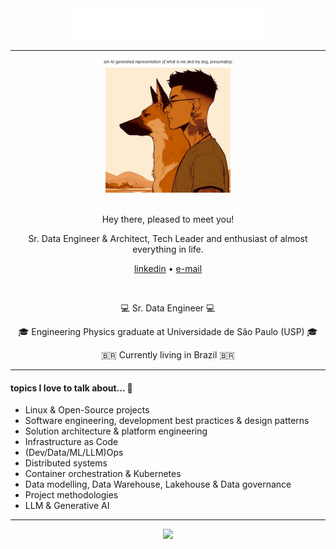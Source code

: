<!-- ## 🐉 hi, I'm `igor yamamoto`! 🐉 -->

<div align="center" style="width: 100%;">
  <img src="hello.svg" style="width: 60%;">
</div>

---

<div align="center">
  <p style="font-size:6px"><i>(an AI-generated representation of what is me and my dog, presumably)</i></p>
  <a href="https://wangchujiang.com/">
    <img width="200" height="200" src=".imgs/me&lotus.jpeg" />
  </a>
  <br>
  <br>
  
  Hey there, pleased to meet you! 
  
  Sr. Data Engineer & Architect, Tech Leader and enthusiast of almost everything in life.
  <br>
  <p>
    <a href="https://www.linkedin.com/in/igorhcyamamoto/">linkedin</a> • 
    <a href="mailto:igorhc.yamamoto@gmail.com">e-mail</a>
  </p>
  <br>

&#128187; Sr. Data Engineer &#128187;

&#127891; Engineering Physics graduate at Universidade de São Paulo (USP) &#127891;

🇧🇷 Currently living in Brazil 🇧🇷

</div>

---

#### topics I love to talk about... :speech_balloon:

- Linux & Open-Source projects
- Software engineering, development best practices & design patterns
- Solution architecture & platform engineering
- Infrastructure as Code
- (Dev/Data/ML/LLM)Ops
- Distributed systems
- Container orchestration & Kubernetes
- Data modelling, Data Warehouse, Lakehouse & Data governance
- Project methodologies
- LLM & Generative AI

---

<div align="center">
  <p align="center">
    <a href="https://skillicons.dev">
        <img src="https://skillicons.dev/icons?i=python,bash,ansible,terraform,linux,azure,gcp,kubernetes,docker,github" />
    </a>
  </p>
</div>
